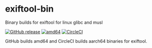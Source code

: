 # exiftool-bin

Binary builds for exiftool for linux glibc and musl


[![GitHub release](https://img.shields.io/github/release/pulsejet/exiftool-bin.svg)](https://GitHub.com/pulsejet/exiftool-bin/releases/)
[![amd64](https://github.com/pulsejet/exiftool-bin/actions/workflows/amd64.yaml/badge.svg)](https://github.com/pulsejet/exiftool-bin/actions/workflows/amd64.yaml)
[![CircleCI](https://dl.circleci.com/status-badge/img/gh/pulsejet/exiftool-bin/tree/main.svg?style=shield)](https://dl.circleci.com/status-badge/redirect/gh/pulsejet/exiftool-bin/tree/main)

GitHub builds amd64 and CircleCI builds aarch64 binaries for exiftool.
